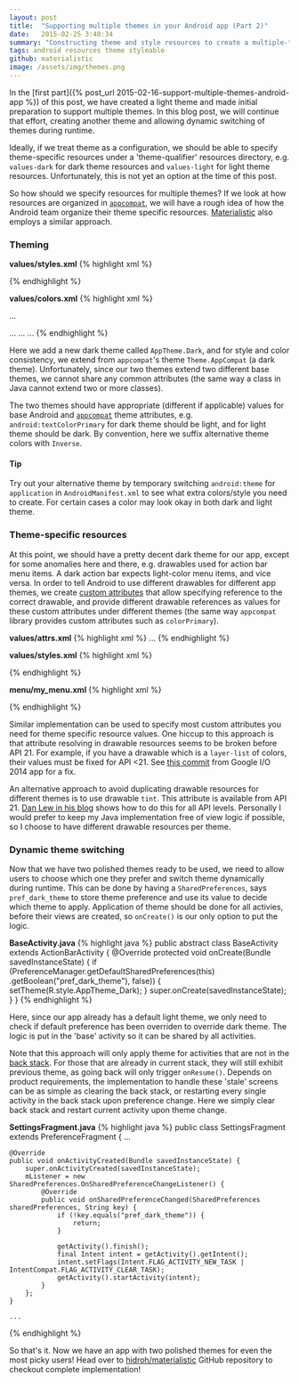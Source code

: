 ```yaml
---
layout: post
title:  "Supporting multiple themes in your Android app (Part 2)"
date:   2015-02-25 3:40:34
summary: "Constructing theme and style resources to create a multiple-theme Android app"
tags: android resources theme styleable
github: materialistic
image: /assets/img/themes.png
---
```


In the [first part]({% post_url 2015-02-16-support-multiple-themes-android-app %}) of this post, we have created a light theme and made initial preparation to support multiple themes. In this blog post, we will continue that effort, creating another theme and allowing dynamic switching of themes during runtime.

Ideally, if we treat theme as a configuration, we should be able to specify theme-specific resources under a 'theme-qualifier' resources directory, e.g. `values-dark` for dark theme resources and `values-light` for light theme resources. Unfortunately, this is not yet an option at the time of this post.

So how should we specify resources for multiple themes? If we look at how resources are organized in [`appcompat`](https://github.com/android/platform_frameworks_support/blob/master/v7/appcompat/res/values/styles.xml), we will have a rough idea of how the Android team organize their theme specific resources. [Materialistic](https://play.google.com/store/apps/details?id=io.github.hidroh.materialistic) also employs a similar approach.

### Theming

**values/styles.xml**
{% highlight xml %}
<style name="AppTheme" parent="Theme.AppCompat.Light">
    <!-- original theme attributes -->
    ...
</style>

<style name="AppTheme.Dark" parent="Theme.AppCompat">
    <item name="colorPrimary">@color/colorPrimaryInverse</item>
    <item name="colorPrimaryDark">@color/colorPrimaryDarkInverse</item>
    <item name="colorAccent">@color/colorAccentInverse</item>
    <item name="android:textColorPrimary">@color/textColorPrimaryInverse</item>
    <item name="android:textColorSecondary">@color/textColorSecondaryInverse</item>
    <item name="android:textColorPrimaryInverse">@color/textColorPrimary</item>
    <item name="android:textColorSecondaryInverse">@color/textColorSecondary</item>
    ...
</style>
{% endhighlight %}

**values/colors.xml**
{% highlight xml %}
<!-- original color palette -->
...
<!-- alternative color palette -->
<color name="colorPrimaryInverse">...</color>
<color name="colorPrimaryDarkInverse">...</color>
<color name="colorAccentInverse">...</color>
{% endhighlight %}

Here we add a new dark theme called `AppTheme.Dark`, and for style and color consistency, we extend from `appcompat`'s theme `Theme.AppCompat` (a dark theme). Unfortunately, since our two themes extend two different base themes, we cannot share any common attributes (the same way a class in Java cannot extend two or more classes).

The two themes should have appropriate (different if applicable) values for base Android and [`appcompat`](https://github.com/android/platform_frameworks_support/blob/master/v7/appcompat/res/values/attrs.xml) theme attributes, e.g. `android:textColorPrimary` for dark theme should be light, and for light theme should be dark. By convention, here we suffix alternative theme colors with `Inverse`.

<div class="bs-callout bs-callout-info">
  <h4>Tip</h4>
  Try out your alternative theme by temporary switching <code>android:theme</code> for <code>application</code> in <code>AndroidManifest.xml</code> to see what extra colors/style you need to create. For certain cases a color may look okay in both dark and light theme.
</div>

### Theme-specific resources

At this point, we should have a pretty decent dark theme for our app, except for some anomalies here and there, e.g. drawables used for action bar menu items. A dark action bar expects light-color menu items, and vice versa. In order to tell Android to use different drawables for different app themes, we create [custom attributes](http://developer.android.com/training/custom-views/create-view.html#customattr) that allow specifying reference to the correct drawable, and provide different drawable references as values for these custom attributes under different themes (the same way `appcompat` library provides custom attributes such as `colorPrimary`).

**values/attrs.xml**
{% highlight xml %}
<attr name="themedMenuStoryDrawable" format="reference" />
<attr name="themedMenuCommentDrawable" format="reference" />
...
{% endhighlight %}

**values/styles.xml**
{% highlight xml %}
<style name="AppTheme" parent="Theme.AppCompat.Light">
    <!-- original theme attributes -->
    ...
    <item name="themedMenuStoryDrawable">@drawable/ic_subject_white_24dp</item>
    <item name="themedMenuCommentDrawable">@drawable/ic_mode_comment_white_24dp</item>
</style>

<style name="AppTheme.Dark" parent="Theme.AppCompat">
    <!-- alternative theme attributes -->
    ...
    <item name="themedMenuStoryDrawable">@drawable/ic_subject_black_24dp</item>
    <item name="themedMenuCommentDrawable">@drawable/ic_mode_comment_black_24dp</item>
</style>
{% endhighlight %}

**menu/my_menu.xml**
{% highlight xml %}
<menu xmlns:android="http://schemas.android.com/apk/res/android">
    <item android:id="@id/menu_comment"
        android:icon="?attr/themedMenuCommentDrawable" />
    <item android:id="@id/menu_story"
        android:icon="?attr/themedMenuStoryDrawable" />
    <item android:id="@id/menu_share"
        app:actionProviderClass="android.support.v7.widget.ShareActionProvider" />
</menu>
{% endhighlight %}

Similar implementation can be used to specify most custom attributes you need for theme specific resource values. One hiccup to this approach is that attribute resolving in drawable resources seems to be broken before API 21. For example, if you have a drawable which is a `layer-list` of colors, their values must be fixed for API <21. See [this commit](https://github.com/google/iosched/commit/dd7ed72a7eb2d223203db079bd99d31c6ef3061e) from Google I/O 2014 app for a fix.

An alternative approach to avoid duplicating drawable resources for different themes is to use drawable `tint`. This attribute is available from API 21. [Dan Lew in his blog](http://blog.danlew.net/2014/08/18/fast-android-asset-theming-with-colorfilter/) shows how to do this for all API levels. Personally I would prefer to keep my Java implementation free of view logic if possible, so I choose to have different drawable resources per theme.

### Dynamic theme switching

Now that we have two polished themes ready to be used, we need to allow users to choose which one they prefer and switch theme dynamically during runtime. This can be done by having a `SharedPreferences`, says `pref_dark_theme` to store theme preference and use its value to decide which theme to apply. Application of theme should be done for all activies, before their views are created, so `onCreate()` is our only option to put the logic.

**BaseActivity.java**
{% highlight java %}
public abstract class BaseActivity extends ActionBarActivity {
    @Override
    protected void onCreate(Bundle savedInstanceState) {
        if (PreferenceManager.getDefaultSharedPreferences(this)
                .getBoolean("pref_dark_theme"), false)) {
            setTheme(R.style.AppTheme_Dark);
        }
        super.onCreate(savedInstanceState);
    }
}
{% endhighlight %}

Here, since our app already has a default light theme, we only need to check if default preference has been overriden to override dark theme. The logic is put in the 'base' activity so it can be shared by all activities.

Note that this approach will only apply theme for activities that are not in the [back stack](http://developer.android.com/guide/components/tasks-and-back-stack.html). For those that are already in current stack, they will still exhibit previous theme, as going back will only trigger `onResume()`. Depends on product requirements, the implementation to handle these 'stale' screens can be as simple as clearing the back stack, or restarting every single activity in the back stack upon preference change. Here we simply clear back stack and restart current activity upon theme change.

**SettingsFragment.java**
{% highlight java %}
public class SettingsFragment extends PreferenceFragment {
    ...

    @Override
    public void onActivityCreated(Bundle savedInstanceState) {
        super.onActivityCreated(savedInstanceState);
        mListener = new SharedPreferences.OnSharedPreferenceChangeListener() {
            @Override
            public void onSharedPreferenceChanged(SharedPreferences sharedPreferences, String key) {
                if (!key.equals("pref_dark_theme")) {
                    return;
                }

                getActivity().finish();
                final Intent intent = getActivity().getIntent();
                intent.setFlags(Intent.FLAG_ACTIVITY_NEW_TASK | IntentCompat.FLAG_ACTIVITY_CLEAR_TASK);
                getActivity().startActivity(intent);
            }
        };
    }

    ...
{% endhighlight %}

So that's it. Now we have an app with two polished themes for even the most picky users! Head over to [hidroh/materialistic](https://github.com/hidroh/materialistic) GitHub repository to checkout complete implementation!